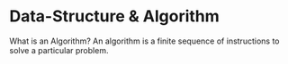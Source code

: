 # Data-Structure & Algorithm


What is an Algorithm?
An algorithm is a finite sequence of instructions to solve a particular problem.

